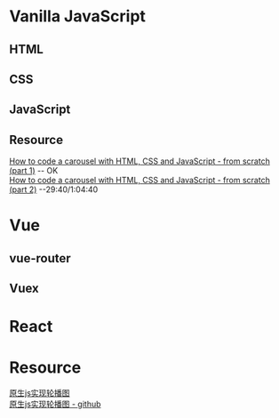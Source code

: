 # Vanilla JavaScript
## HTML

## CSS
## JavaScript
## Resource
[How to code a carousel with HTML, CSS and JavaScript - from scratch (part 1)](https://www.youtube.com/watch?v=VYsVOamdB0g)   -- OK  
[How to code a carousel with HTML, CSS and JavaScript - from scratch (part 2)](https://www.youtube.com/watch?v=gBzsE0oieio&t=15s) --29:40/1:04:40
# Vue
## vue-router
## Vuex
## 


# React

# Resource

[原生js实现轮播图](https://www.cnblogs.com/zhuzhenwei918/p/6416880.html)    
[原生js实现轮播图 - github](https://github.com/zzw918/swiper)